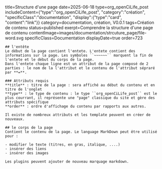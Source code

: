 title=Structure d'une page
date=2025-06-18
type=org_openCiLife_post
includeContent={"type":"org_openCiLife_post", "category":"création", "specificClass":"documentation", "display":{"type":"card", "content":"link"}}
category=documentation, création, V0.0.1
tags=Création de contenu
status=published
exerpt=Comprendre la structure d'une page de contenu
contentImage=images/documentation/strcuture_page/file-word.svg
specificClass=Documentation
displayDate=true
order=723
~~~~~~
## l'entête
Le début de la page contient l'entete. L'entete contient des informations sur la page. Les symboles ``~~~~~~`` marquent la fin de l'entete et le début du corps de la page.
Dans l'entete chaque ligne est un attribut de la page composé de 2 parties : le nom de la l'attribut et le contenu de l'attribut sépraré par **=**.

### Attributs requis
**title** : titre de la page : sera affiché au début du contenu et en titre de l'onglet
**type** : le type de contenu : le type ``org_openCiLife_post`` est le plus courrant, il représente une "page" classique du site et gère des attributs spécifique
**order** : ordre d'affichage du contenu par rapports aux autres.

Il existe de nombreux attributs et les template peuvent en créer de nouveaux.

## le corps de la page
Contient le contenu de la page. Le language MarkDown peut être utilisé pour : 

- modifier le texte (titres, en gras, italique, ....)
- insérer des liens
- insérer des images

Les plugins peuvent ajouter de nouveau marquage markdown.